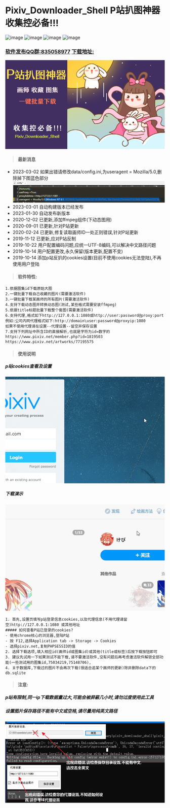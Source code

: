 # Pixiv_Downloader_Shell P站扒图神器 收集控必备!!!

![image](https://img.shields.io/badge/最新版本-2023--03--01-orange)  ![image](https://img.shields.io/badge/官方QQ群-835058977-ff69b4?style=flat&logo=tencent-qq)  ![image](https://img.shields.io/badge/.NET-4.5.2-brightgreen?style=flat&logo=.net) ![image](https://img.shields.io/badge/windows/xp/7/8/10-x86/x64-blue?style=flat&logo=windows)
### [软件发布QQ群:835058977](https://shang.qq.com/wpa/qunwpa?idkey=69768c27d90b3aa4550e63df7d8b1cd65c581663cd4858c0a0f8fbdc8553c174) [下载地址:](https://github.com/nolandra58/pixiv_downloader_shell/releases/latest)
![](img/P站扒图神器_封面.png)
>#### 最新消息

- 2023-03-02 如果出错请修改data/config.ini,为useragent = Mozilla/5.0,删除掉下图蓝色部分
![image](img/useragent_fixed.png)
- 2023-03-01 自动构建版本已经发布
- 2023-01-30 自动发布新版本
- 2020-12-02 已更新,添加ffmpeg组件(下动态图用)
- 2020-09-01 已更新,针对P站更新
- 2020-02-24 已更新,修复读取画师ID一处正则错误,针对P站更新
- 2019-11-12 已更新,应对P站反制
- 2019-10-22 用户配置编码问题,应统一UTF-8编码,可以解决中文路径问题
- 2019-10-14 用户配置更改,永久保留(版本更新,配置不变)
- 2019-10-14 添加p站反扒的cookies设置(目前不使用cookies无法登陆),不再使用用户登陆

>#### 软件特性:
```
1.依据图集id下载原始大图
2.一键批量下载自己收藏的图片(需要激活软件)
3.一键批量下载某画师的所有图片(需要激活软件)
4.支持下载动态图并转换动态图(测试,某些格式需要安装ffmpeg)
5.依据title标题批量下载整个套图(需要激活软件)
6.支持代理,格式如下http://127.0.0.1:1080或http://user:password@proxy:port
例如:公司内网代理格式如下:http://domain\user:password@proxyip:1080
如果不使用代理请在设置--代理设置--留空并保存设置
7.支持下列网址中所含ID的直接解析,也就是字符为id=数字的
https://www.pixiv.net/member.php?id=1819503
https://www.pixiv.net/artworks/77195575
```
>#### 使用说明
##### p站cookies查看及设置
![](img/pixiv_cookies_查看方法4.gif)
##### 下载演示
![](img/使用方法.gif)
```
1. 首先,设置页填写p站登录信息cookies,以及代理信息(不用代理请留空)http://127.0.0.1:1080 或其他地址
##### 如何查看P站已登录的cookies?
- 使用chrome核心的浏览器,登陆P站
- 按 F12,选择Application tab -> Storage -> Cookies
- 选择pixiv.net,复制PHPSESSID的值
2. 选择下载选项,填入相应id(画师id或图集id)或其他(title或标签)后按下载按钮即可
3. 建议先试用一下如果测试不能下载,请不要激活软件,没有问题后再考虑激活软件解锁全部功能(一些测试用的图集id,75034219,75148706),
4. 关于数据库,下载过的图片不会再次下载(很适合追某个画师的更新)除非删除data下的db.sqlite
```
>#### 注意:
##### p站有限制,同一ip下载数据量过大,可能会被屏蔽几小时,请勿过度使用此工具
##### 设置图片保存路径不能有中文或空格,请尽量用纯英文路径
![](img/图像%2021.png)
